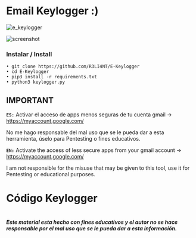 # Email Keylogger :)

![e_keylogger](https://user-images.githubusercontent.com/75953873/153511340-f18088e9-7741-4a6b-9412-0d716098b2b3.png)


![screenshot](https://user-images.githubusercontent.com/75953873/146484712-2cbbb44e-3237-42f0-a191-d37d9404fc33.png)


### Instalar / Install

```
• git clone https://github.com/R3LI4NT/E-Keylogger
• cd E-Keylogger
• pip3 install -r requirements.txt
• python3 keylogger.py
```

## IMPORTANT

**`ES:`** 
Activar el acceso de apps menos seguras de tu cuenta gmail -> https://myaccount.google.com/

No me hago responsable del mal uso que se le pueda dar a esta herramienta, úselo para Pentesting o fines educativos.

**`EN:`**
Activate the access of less secure apps from your gmail account -> https://myaccount.google.com/

I am not responsible for the misuse that may be given to this tool, use it for Pentesting or educational purposes.


# Código Keylogger

``` -¡ ADVERTENCIA !-
```

##### Este material esta hecho con fines educativos y el autor no se hace responsable por el mal uso que se le pueda dar a esta información. 
